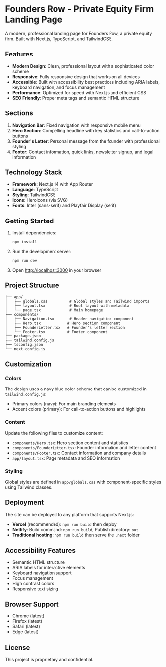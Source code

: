 # Founders Row - Private Equity Firm Landing Page

A modern, professional landing page for Founders Row, a private equity firm. Built with Next.js, TypeScript, and TailwindCSS.

## Features

- **Modern Design**: Clean, professional layout with a sophisticated color scheme
- **Responsive**: Fully responsive design that works on all devices
- **Accessible**: Built with accessibility best practices including ARIA labels, keyboard navigation, and focus management
- **Performance**: Optimized for speed with Next.js and efficient CSS
- **SEO Friendly**: Proper meta tags and semantic HTML structure

## Sections

1. **Navigation Bar**: Fixed navigation with responsive mobile menu
2. **Hero Section**: Compelling headline with key statistics and call-to-action buttons
3. **Founder's Letter**: Personal message from the founder with professional styling
4. **Footer**: Contact information, quick links, newsletter signup, and legal information

## Technology Stack

- **Framework**: Next.js 14 with App Router
- **Language**: TypeScript
- **Styling**: TailwindCSS
- **Icons**: Heroicons (via SVG)
- **Fonts**: Inter (sans-serif) and Playfair Display (serif)

## Getting Started

1. Install dependencies:
   ```bash
   npm install
   ```

2. Run the development server:
   ```bash
   npm run dev
   ```

3. Open [http://localhost:3000](http://localhost:3000) in your browser

## Project Structure

```
├── app/
│   ├── globals.css          # Global styles and Tailwind imports
│   ├── layout.tsx           # Root layout with metadata
│   └── page.tsx             # Main homepage
├── components/
│   ├── Navigation.tsx       # Header navigation component
│   ├── Hero.tsx            # Hero section component
│   ├── FounderLetter.tsx   # Founder's letter section
│   └── Footer.tsx          # Footer component
├── package.json
├── tailwind.config.js
├── tsconfig.json
└── next.config.js
```

## Customization

### Colors
The design uses a navy blue color scheme that can be customized in `tailwind.config.js`:
- Primary colors (navy): For main branding elements
- Accent colors (primary): For call-to-action buttons and highlights

### Content
Update the following files to customize content:
- `components/Hero.tsx`: Hero section content and statistics
- `components/FounderLetter.tsx`: Founder information and letter content
- `components/Footer.tsx`: Contact information and company details
- `app/layout.tsx`: Page metadata and SEO information

### Styling
Global styles are defined in `app/globals.css` with component-specific styles using Tailwind classes.

## Deployment

The site can be deployed to any platform that supports Next.js:

- **Vercel** (recommended): `npm run build` then deploy
- **Netlify**: Build command: `npm run build`, Publish directory: `out`
- **Traditional hosting**: `npm run build` then serve the `.next` folder

## Accessibility Features

- Semantic HTML structure
- ARIA labels for interactive elements
- Keyboard navigation support
- Focus management
- High contrast colors
- Responsive text sizing

## Browser Support

- Chrome (latest)
- Firefox (latest)
- Safari (latest)
- Edge (latest)

## License

This project is proprietary and confidential.
